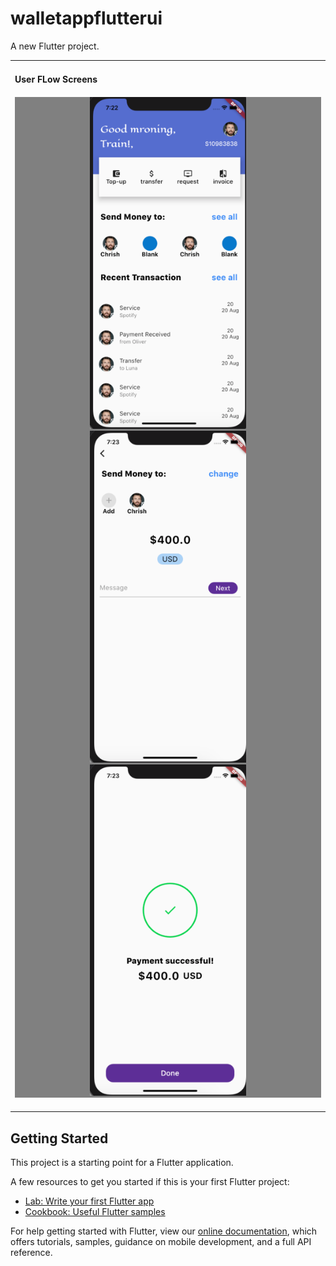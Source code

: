# walletappflutterui

A new Flutter project.
<table>
    <td>
    <h4>User FLow Screens<h4>     
        <div align="center" style="background-color:grey">
           <img src="/assets/1.png" width="250px",height="200px"</img> 
            <img src="/assets/2.png" width="250px",height="200px"</img> 
            <img src="/assets/3.png" width="250px",height="200px"</img> 
        </div> 
    </td>
</table>

## Getting Started

This project is a starting point for a Flutter application.

A few resources to get you started if this is your first Flutter project:

- [Lab: Write your first Flutter app](https://flutter.dev/docs/get-started/codelab)
- [Cookbook: Useful Flutter samples](https://flutter.dev/docs/cookbook)

For help getting started with Flutter, view our
[online documentation](https://flutter.dev/docs), which offers tutorials,
samples, guidance on mobile development, and a full API reference.
